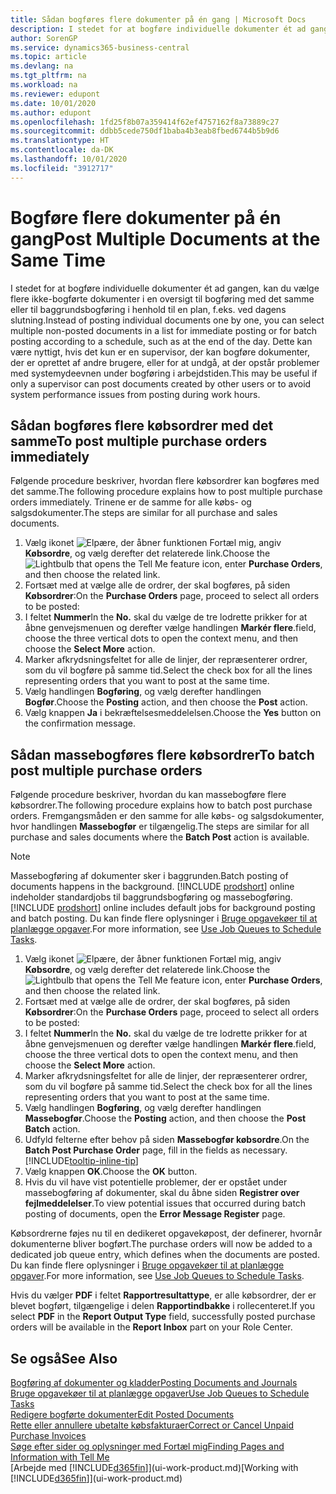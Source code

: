 ```yaml
---
title: Sådan bogføres flere dokumenter på én gang | Microsoft Docs
description: I stedet for at bogføre individuelle dokumenter ét ad gangen, kan du vælge flere ikke-bogførte dokumenter i en oversigt til baggrundsbogføring, enten med det samme eller planlagt til f.eks. dagens slutning.
author: SorenGP
ms.service: dynamics365-business-central
ms.topic: article
ms.devlang: na
ms.tgt_pltfrm: na
ms.workload: na
ms.reviewer: edupont
ms.date: 10/01/2020
ms.author: edupont
ms.openlocfilehash: 1fd25f8b07a359414f62ef4757162f8a73889c27
ms.sourcegitcommit: ddbb5cede750df1baba4b3eab8fbed6744b5b9d6
ms.translationtype: HT
ms.contentlocale: da-DK
ms.lasthandoff: 10/01/2020
ms.locfileid: "3912717"
---
```

# <a name="post-multiple-documents-at-the-same-time"></a><span data-ttu-id="6354a-103">Bogføre flere dokumenter på én gang</span><span class="sxs-lookup"><span data-stu-id="6354a-103">Post Multiple Documents at the Same Time</span></span>

<span data-ttu-id="6354a-104">I stedet for at bogføre individuelle dokumenter ét ad gangen, kan du vælge flere ikke-bogførte dokumenter i en oversigt til bogføring med det samme eller til baggrundsbogføring i henhold til en plan, f.eks. ved dagens slutning.</span><span class="sxs-lookup"><span data-stu-id="6354a-104">Instead of posting individual documents one by one, you can select multiple non-posted documents in a list for immediate posting or for batch posting according to a schedule, such as at the end of the day.</span></span> <span data-ttu-id="6354a-105">Dette kan være nyttigt, hvis det kun er en supervisor, der kan bogføre dokumenter, der er oprettet af andre brugere, eller for at undgå, at der opstår problemer med systemydeevnen under bogføring i arbejdstiden.</span><span class="sxs-lookup"><span data-stu-id="6354a-105">This may be useful if only a supervisor can post documents created by other users or to avoid system performance issues from posting during work hours.</span></span>

## <a name="to-post-multiple-purchase-orders-immediately"></a><span data-ttu-id="6354a-106">Sådan bogføres flere købsordrer med det samme</span><span class="sxs-lookup"><span data-stu-id="6354a-106">To post multiple purchase orders immediately</span></span>

<span data-ttu-id="6354a-107">Følgende procedure beskriver, hvordan flere købsordrer kan bogføres med det samme.</span><span class="sxs-lookup"><span data-stu-id="6354a-107">The following procedure explains how to post multiple purchase orders immediately.</span></span> <span data-ttu-id="6354a-108">Trinene er de samme for alle købs- og salgsdokumenter.</span><span class="sxs-lookup"><span data-stu-id="6354a-108">The steps are similar for all purchase and sales documents.</span></span>

1. <span data-ttu-id="6354a-109">Vælg ikonet ![Elpære, der åbner funktionen Fortæl mig](media/ui-search/search_small.png "Fortæl mig, hvad du vil foretage dig"), angiv **Købsordre**, og vælg derefter det relaterede link.</span><span class="sxs-lookup"><span data-stu-id="6354a-109">Choose the ![Lightbulb that opens the Tell Me feature](media/ui-search/search_small.png "Tell me what you want to do") icon, enter **Purchase Orders**, and then choose the related link.</span></span>
2. <span data-ttu-id="6354a-110">Fortsæt med at vælge alle de ordrer, der skal bogføres, på siden **Købsordrer**:</span><span class="sxs-lookup"><span data-stu-id="6354a-110">On the **Purchase Orders** page, proceed to select all orders to be posted:</span></span>
3. <span data-ttu-id="6354a-111">I feltet **Nummer**</span><span class="sxs-lookup"><span data-stu-id="6354a-111">In the **No.**</span></span> <span data-ttu-id="6354a-112">skal du vælge de tre lodrette prikker for at åbne genvejsmenuen og derefter vælge handlingen **Markér flere**.</span><span class="sxs-lookup"><span data-stu-id="6354a-112">field, choose the three vertical dots to open the context menu, and then choose the **Select More** action.</span></span>
4. <span data-ttu-id="6354a-113">Marker afkrydsningsfeltet for alle de linjer, der repræsenterer ordrer, som du vil bogføre på samme tid.</span><span class="sxs-lookup"><span data-stu-id="6354a-113">Select the check box for all the lines representing orders that you want to post at the same time.</span></span>
5. <span data-ttu-id="6354a-114">Vælg handlingen **Bogføring**, og vælg derefter handlingen **Bogfør**.</span><span class="sxs-lookup"><span data-stu-id="6354a-114">Choose the **Posting** action, and then choose the **Post** action.</span></span>
6. <span data-ttu-id="6354a-115">Vælg knappen **Ja** i bekræftelsesmeddelelsen.</span><span class="sxs-lookup"><span data-stu-id="6354a-115">Choose the **Yes** button on the confirmation message.</span></span>

## <a name="to-batch-post-multiple-purchase-orders"></a><span data-ttu-id="6354a-116">Sådan massebogføres flere købsordrer</span><span class="sxs-lookup"><span data-stu-id="6354a-116">To batch post multiple purchase orders</span></span>

<span data-ttu-id="6354a-117">Følgende procedure beskriver, hvordan du kan massebogføre flere købsordrer.</span><span class="sxs-lookup"><span data-stu-id="6354a-117">The following procedure explains how to batch post purchase orders.</span></span> <span data-ttu-id="6354a-118">Fremgangsmåden er den samme for alle købs- og salgsdokumenter, hvor handlingen **Massebogfør** er tilgængelig.</span><span class="sxs-lookup"><span data-stu-id="6354a-118">The steps are similar for all purchase and sales documents where the **Batch Post** action is available.</span></span>

> [!NOTE]
> <span data-ttu-id="6354a-119">Massebogføring af dokumenter sker i baggrunden.</span><span class="sxs-lookup"><span data-stu-id="6354a-119">Batch posting of documents happens in the background.</span></span> <span data-ttu-id="6354a-120">[!INCLUDE [prodshort](includes/prodshort.md)] online indeholder standardjobs til baggrundsbogføring og massebogføring.</span><span class="sxs-lookup"><span data-stu-id="6354a-120">[!INCLUDE [prodshort](includes/prodshort.md)] online includes default jobs for background posting and batch posting.</span></span> <span data-ttu-id="6354a-121">Du kan finde flere oplysninger i [Bruge opgavekøer til at planlægge opgaver](admin-job-queues-schedule-tasks.md).</span><span class="sxs-lookup"><span data-stu-id="6354a-121">For more information, see [Use Job Queues to Schedule Tasks](admin-job-queues-schedule-tasks.md).</span></span>

1. <span data-ttu-id="6354a-122">Vælg ikonet ![Elpære, der åbner funktionen Fortæl mig](media/ui-search/search_small.png "Fortæl mig, hvad du vil foretage dig"), angiv **Købsordre**, og vælg derefter det relaterede link.</span><span class="sxs-lookup"><span data-stu-id="6354a-122">Choose the ![Lightbulb that opens the Tell Me feature](media/ui-search/search_small.png "Tell me what you want to do") icon, enter **Purchase Orders**, and then choose the related link.</span></span>  
2. <span data-ttu-id="6354a-123">Fortsæt med at vælge alle de ordrer, der skal bogføres, på siden **Købsordrer**:</span><span class="sxs-lookup"><span data-stu-id="6354a-123">On the **Purchase Orders** page, proceed to select all orders to be posted:</span></span>
3. <span data-ttu-id="6354a-124">I feltet **Nummer**</span><span class="sxs-lookup"><span data-stu-id="6354a-124">In the **No.**</span></span> <span data-ttu-id="6354a-125">skal du vælge de tre lodrette prikker for at åbne genvejsmenuen og derefter vælge handlingen **Markér flere**.</span><span class="sxs-lookup"><span data-stu-id="6354a-125">field, choose the three vertical dots to open the context menu, and then choose the **Select More** action.</span></span>
4. <span data-ttu-id="6354a-126">Marker afkrydsningsfeltet for alle de linjer, der repræsenterer ordrer, som du vil bogføre på samme tid.</span><span class="sxs-lookup"><span data-stu-id="6354a-126">Select the check box for all the lines representing orders that you want to post at the same time.</span></span>
5. <span data-ttu-id="6354a-127">Vælg handlingen **Bogføring**, og vælg derefter handlingen **Massebogfør**.</span><span class="sxs-lookup"><span data-stu-id="6354a-127">Choose the **Posting** action, and then choose the **Post Batch** action.</span></span>
6. <span data-ttu-id="6354a-128">Udfyld felterne efter behov på siden **Massebogfør købsordre**.</span><span class="sxs-lookup"><span data-stu-id="6354a-128">On the **Batch Post Purchase Order** page, fill in the fields as necessary.</span></span> [!INCLUDE[tooltip-inline-tip](includes/tooltip-inline-tip_md.md)]
7. <span data-ttu-id="6354a-129">Vælg knappen **OK**.</span><span class="sxs-lookup"><span data-stu-id="6354a-129">Choose the **OK** button.</span></span>
8. <span data-ttu-id="6354a-130">Hvis du vil have vist potentielle problemer, der er opstået under massebogføring af dokumenter, skal du åbne siden **Registrer over fejlmeddelelser**.</span><span class="sxs-lookup"><span data-stu-id="6354a-130">To view potential issues that occurred during batch posting of documents, open the **Error Message Register** page.</span></span>

<span data-ttu-id="6354a-131">Købsordrerne føjes nu til en dedikeret opgavekøpost, der definerer, hvornår dokumenterne bliver bogført.</span><span class="sxs-lookup"><span data-stu-id="6354a-131">The purchase orders will now be added to a dedicated job queue entry, which defines when the documents are posted.</span></span> <span data-ttu-id="6354a-132">Du kan finde flere oplysninger i [Bruge opgavekøer til at planlægge opgaver](admin-job-queues-schedule-tasks.md).</span><span class="sxs-lookup"><span data-stu-id="6354a-132">For more information, see [Use Job Queues to Schedule Tasks](admin-job-queues-schedule-tasks.md).</span></span>

<span data-ttu-id="6354a-133">Hvis du vælger **PDF** i feltet **Rapportresultattype**, er alle købsordrer, der er blevet bogført, tilgængelige i delen **Rapportindbakke** i rollecenteret.</span><span class="sxs-lookup"><span data-stu-id="6354a-133">If you select **PDF** in the **Report Output Type** field, successfully posted purchase orders will be available in the **Report Inbox** part on your Role Center.</span></span>

## <a name="see-also"></a><span data-ttu-id="6354a-134">Se også</span><span class="sxs-lookup"><span data-stu-id="6354a-134">See Also</span></span>

[<span data-ttu-id="6354a-135">Bogføring af dokumenter og kladder</span><span class="sxs-lookup"><span data-stu-id="6354a-135">Posting Documents and Journals</span></span>](ui-post-documents-journals.md)  
[<span data-ttu-id="6354a-136">Bruge opgavekøer til at planlægge opgaver</span><span class="sxs-lookup"><span data-stu-id="6354a-136">Use Job Queues to Schedule Tasks</span></span>](admin-job-queues-schedule-tasks.md)  
[<span data-ttu-id="6354a-137">Redigere bogførte dokumenter</span><span class="sxs-lookup"><span data-stu-id="6354a-137">Edit Posted Documents</span></span>](across-edit-posted-document.md)  
[<span data-ttu-id="6354a-138">Rette eller annullere ubetalte købsfakturaer</span><span class="sxs-lookup"><span data-stu-id="6354a-138">Correct or Cancel Unpaid Purchase Invoices</span></span>](purchasing-how-correct-cancel-unpaid-purchase-invoices.md)  
[<span data-ttu-id="6354a-139">Søge efter sider og oplysninger med Fortæl mig</span><span class="sxs-lookup"><span data-stu-id="6354a-139">Finding Pages and Information with Tell Me</span></span>](ui-search.md)  
<span data-ttu-id="6354a-140">[Arbejde med [!INCLUDE[d365fin](includes/d365fin_md.md)]](ui-work-product.md)</span><span class="sxs-lookup"><span data-stu-id="6354a-140">[Working with [!INCLUDE[d365fin](includes/d365fin_md.md)]](ui-work-product.md)</span></span>
